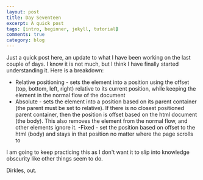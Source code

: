 ```yaml
---
layout: post
title: Day Seventeen
excerpt: A quick post
tags: [intro, beginner, jekyll, tutorial]
comments: true
category: blog
---
```


Just a quick post here, an update to what I have been working on the last couple of days. I know it is not much, but I think I have finally started understanding it. Here is a breakdown:

- Relative positioning - sets the element into a position using the offset (top, bottom, left, right) relative to its current position, while keeping the element in the normal flow of the document
- Absolute - sets the element into a position based on its parent container (the parent must be set to relative). If there is no closest positioned parent container, then the position is offset based on the html document (the body). This also removes the element from the normal flow, and other elements ignore it.
-Fixed - set the position based on offset to the html (body) and stays in that position no matter where the page scrolls to

I am going to keep practicing this as I don't want it to slip into knowledge obscurity like other things seem to do.

Dirkles, out.
